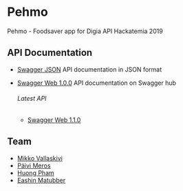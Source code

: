 # Pehmo

Pehmo - Foodsaver app for Digia API Hackatemia 2019

## API Documentation

- [Swagger JSON](../master/API-documentation/swagger.json)
  API documentation in JSON format

- [Swagger Web 1.0.0](https://app.swaggerhub.com/apis-docs/Pehmo/Pehmo/1.0.0#/)
  API documentation on Swagger hub
  
  ###### Latest API
  - [Swagger Web 1.1.0](https://app.swaggerhub.com/apis/Pehmo/Pehmo/1.1.0)
  

## Team

- [Mikko Vallaskivi](https://github.com/mikkovalla)
- [Päivi Meros]()
- [Huong Pham](https://github.com/sallykyki)
- [Eashin Matubber](https://github.com/eeashin)
